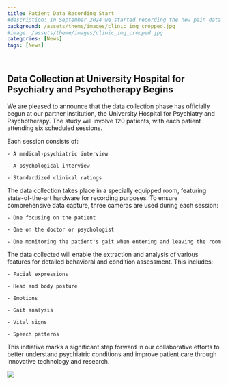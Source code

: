 ```yaml
---
title: Patient Data Recording Start
#description: In September 2024 we started recording the new pain data with focus on patients in the immediate recovery phase after an abdominal surgery.
background: /assets/theme/images/clinic_img_cropped.jpg
#image: /assets/theme/images/clinic_img_cropped.jpg
categories: [News]
tags: [News]

---
```


## Data Collection at University Hospital for Psychiatry and Psychotherapy Begins

We are pleased to announce that the data collection phase has officially begun at our partner institution, the University Hospital for Psychiatry and Psychotherapy. The study will involve 120 patients, with each patient attending six scheduled sessions.

Each session consists of:

    - A medical-psychiatric interview

    - A psychological interview

    - Standardized clinical ratings

The data collection takes place in a specially equipped room, featuring state-of-the-art hardware for recording purposes. To ensure comprehensive data capture, three cameras are used during each session:

    - One focusing on the patient

    - One on the doctor or psychologist

    - One monitoring the patient's gait when entering and leaving the room

The data collected will enable the extraction and analysis of various features for detailed behavioral and condition assessment. This includes:

    - Facial expressions

    - Head and body posture

    - Emotions

    - Gait analysis

    - Vital signs

    - Speech patterns

This initiative marks a significant step forward in our collaborative efforts to better understand psychiatric conditions and improve patient care through innovative technology and research.

![](/orakel/assets/theme/images/layout_recording.png)